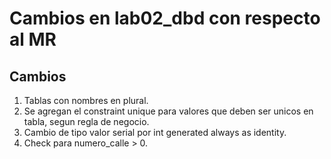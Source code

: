 # Cambios en lab02_dbd con respecto al MR

## Cambios
1. Tablas con nombres en plural.
2. Se agregan el constraint unique para valores que deben ser unicos en tabla, segun regla de negocio.
3. Cambio de tipo valor serial por int generated always as identity.
4. Check para numero_calle > 0.
